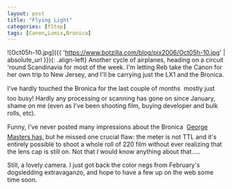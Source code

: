 ```yaml
---
layout: post
title: "Flying Light"
categories: [fStop]
tags: [Canon,Lumix,Bronica]
---
```



![Oct05h-10.jpg]({{ 'https://www.botzilla.com/blog/pix2006/Oct05h-10.jpg' | absolute_url }}){: .align-left}
Another cycle of airplanes, heading on a circuit 'round Scandinavia for most of the week. I'm letting Reb take the Canon for her own trip to New Jersey, and I'll be carrying just the LX1 and the Bronica.

I've hardly touched the Bronica for the last couple of months &#151; mostly just too busy! Hardly any processing or scanning has gone on since January, shame on me (even as I've been shooting film, buying developer and bulk rolls, etc).

Funny, I've never posted many impressions about the Bronica &#151; <a href="http://www.shutterflower.com/RF645%20review.htm">George Masters has,</a> but he missed one crucial flaw: the meter is not TTL and it's entirely possible to shoot a whole roll of 220 film without ever realizing that the lens cap is still on. Not that <i>I</i> would know anything about that.....

Still, a lovely camera. I just got back the color negs from February's dogsledding extravaganzo, and hope to have a few up on the web some time soon.


<br /><br />
